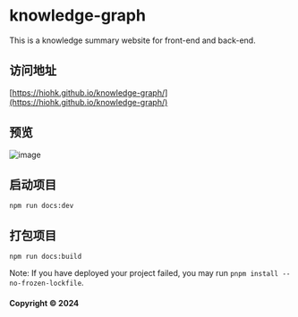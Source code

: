 # knowledge-graph

This is a knowledge summary website for front-end and back-end.

## 访问地址

[https://hiohk.github.io/knowledge-graph/](https://hiohk.github.io/knowledge-graph/)

## 预览

![image](/preview.jpg)

## 启动项目

```
npm run docs:dev
```

## 打包项目

```
npm run docs:build
```

Note: If you have deployed your project failed, you may run `pnpm install --no-frozen-lockfile`.

#### Copyright © 2024
